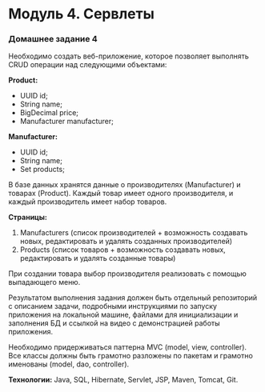 # Модуль 4. Сервлеты
### Домашнее задание 4
Необходимо создать веб-приложение, которое позволяет выполнять CRUD операции над следующими объектами:

**Product:**
- UUID id;
- String name;
- BigDecimal price;
- Manufacturer manufacturer;

**Manufacturer:**
- UUID id;
- String name;
- Set products;

В базе данных хранятся данные о производителях (Manufacturer) и товарах (Product). Каждый товар имеет одного производителя, и каждый производитель имеет набор товаров.

**Страницы:**
1. Manufacturers (список производителей + возможность создавать новых, редактировать и удалять созданных производителей)
2. Products (список товаров + возможность создавать новых, редактировать и удалять созданные товары)

При создании товара выбор производителя реализовать с помощью выпадающего меню.

Результатом выполнения задания должен быть отдельный репозиторий с описанием задачи, подробными инструкциями по запуску приложения на локальной машине, файлами для инициализации и заполнения БД и ссылкой на видео с демонстрацией работы приложения.

Необходимо придерживаться паттерна MVC (model, view, controller). Все классы должны быть грамотно разложены по пакетам и грамотно именованы (model, dao, controller).

**Технологии:**
Java, SQL, Hibernate, Servlet, JSP, Maven, Tomcat, Git.